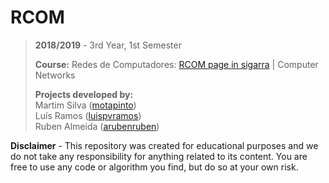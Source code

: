 # RCOM

> **2018/2019** - 3rd Year, 1st Semester
>
> **Course:** Redes de Computadores: [RCOM page in sigarra](https://sigarra.up.pt/feup/pt/ucurr_geral.ficha_uc_view?pv_ocorrencia_id=436445) | Computer Networks
>
> **Projects developed by:**\
> Martim Silva ([motapinto](https://github.com/motapinto))\
> Luís Ramos ([luispvramos](https://github.com/))\
> Ruben Almeida ([arubenruben](https://github.com/arubenruben))


**Disclaimer** - This repository was created for educational purposes and we do not take any responsibility for anything related to its content. You are free to use any code or algorithm you find, but do so at your own risk.
